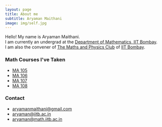 ```yaml
---
layout: page
title: About me
subtitle: Aryaman Maithani
image: img/self.jpg
---
```


Hello! My name is Aryaman Maithani.  
I am currently an undergrad at the [Department of Mathematics, IIT Bombay](http://www.math.iitb.ac.in).  
I am also the convener of [The Maths and Physics Club](https://mnp-club.github.io) of [IIT Bombay](http://www.iitb.ac.in).

### Math Courses I've Taken
* [MA 105](https://portal.iitb.ac.in/asc/Courses/crsedetail.jsp?ccd=MA%20105) 
* [MA 106](https://portal.iitb.ac.in/asc/Courses/crsedetail.jsp?ccd=MA%20106)
* [MA 107](https://portal.iitb.ac.in/asc/Courses/crsedetail.jsp?ccd=MA%20107)
* [MA 108](https://portal.iitb.ac.in/asc/Courses/crsedetail.jsp?ccd=MA%20108)

### Contact

* [aryamanmaithani@gmail.com](mailto:aryamanmaithani@gmail.com)
* [aryaman@iitb.ac.in](mailto:aryaman@iitb.ac.in)
* [aryaman@math.iitb.ac.in](mailto:aryaman@math.iitb.ac.in)